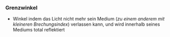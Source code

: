 ### Grenzwinkel
- Winkel indem das Licht nicht mehr sein Medium (*zu einem anderem mit kleineren Brechungsindex*) verlassen kann, und wird innerhalb seines Mediums total reflektiert